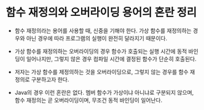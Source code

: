 # 함수 재정의와 오버라이딩 용어의 혼란 정리

- 함수 재정의라는 용어를 사용할 때, 신중을 기해야 한다. 가상 함수를 재정의하는 경우와 아닌 경우에 따라 프로그램의 실행이 완전히 달라지기 때문이다.

- 가상 함수를 재정의하는 오버라이딩의 경우 함수가 호출되는 실행 시간에 동적 바인딩이 일어나지만, 그렇지 않은 경우 컴파일 시간에 결정된 함수가 단순히 호출된다.

- 저자는 가상 함수를 제정의하는 것을 오버라이딩으로, 그렇지 않는 경우를 함수 재정의로 구분하고자 한다.

- Java의 경우 이런 혼란은 없다. 멤버 함수가 가상이냐 아니냐로 구분되지 않으며, 함수 재정의는 곧 오버라이딩이며, 무조건 동적 바인딩이 일어난다.